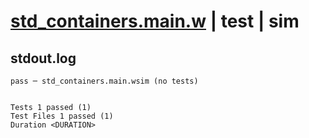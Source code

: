 # [std_containers.main.w](../../../../../examples/tests/valid/std_containers.main.w) | test | sim

## stdout.log
```log
pass ─ std_containers.main.wsim (no tests)
 
 
Tests 1 passed (1)
Test Files 1 passed (1)
Duration <DURATION>
```

